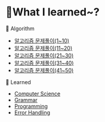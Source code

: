 # 📝What I learned~?


🔎 Algorithm

- [알고리즘 문제풀이(1~10)](/Algorithm/문제풀이(1~10))
- [알고리즘 문제풀이(11~20)](/Algorithm/문제풀이(11~20))
- [알고리즘 문제풀이(21~30)](/Algorithm/문제풀이(21~30))
- [알고리즘 문제풀이(31~40)](/Algorithm/문제풀이(31~40))
- [알고리즘 문제풀이(41~50)](/Algorithm/문제풀이(41~50))


🔎 Learned
- [Computer Science](/Studying/CS)
- [Grammar](/Studying/Grammar)
- [Programming](/Studying/Programming)
- [Error Handling](/Studying/Error)
